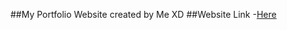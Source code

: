 ##My Portfolio Website created by Me XD
##Website Link 
-[Here](https://w99910.github.io/my_portfolio/)
